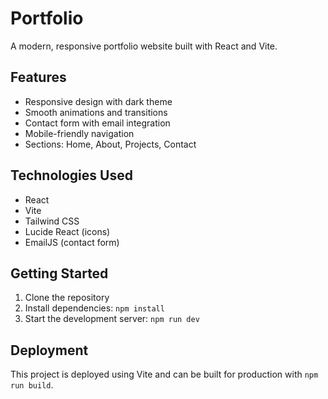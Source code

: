 # Portfolio

A modern, responsive portfolio website built with React and Vite.

## Features

- Responsive design with dark theme
- Smooth animations and transitions
- Contact form with email integration
- Mobile-friendly navigation
- Sections: Home, About, Projects, Contact

## Technologies Used

- React
- Vite
- Tailwind CSS
- Lucide React (icons)
- EmailJS (contact form)

## Getting Started

1. Clone the repository
2. Install dependencies: `npm install`
3. Start the development server: `npm run dev`

## Deployment

This project is deployed using Vite and can be built for production with `npm run build`.
